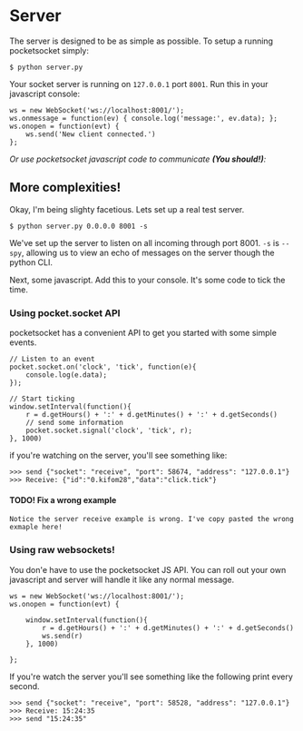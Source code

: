 # Server

The server is designed to be as simple as possible. To setup a running 
pocketsocket simply:


    $ python server.py


Your socket server is running on `127.0.0.1` port `8001`. Run this in
your javascript console:


    ws = new WebSocket('ws://localhost:8001/');
    ws.onmessage = function(ev) { console.log('message:', ev.data); };
    ws.onopen = function(evt) {
        ws.send('New client connected.')
    };

*Or use pocketsocket javascript code to communicate **(You should!)**:*


## More complexities!

Okay, I'm being slighty facetious. Lets set up a real test server.


    $ python server.py 0.0.0.0 8001 -s


We've set up the server to listen on all incoming through port 8001. `-s` 
is `--spy`, allowing us to view an echo of messages on the server though 
the python CLI.

Next, some javascript. Add this to your console. It's some code to tick the time.


### Using pocket.socket API

pocketsocket has a convenient API to get you started with some simple events.

    // Listen to an event
    pocket.socket.on('clock', 'tick', function(e){
        console.log(e.data);
    });

    // Start ticking
    window.setInterval(function(){
        r = d.getHours() + ':' + d.getMinutes() + ':' + d.getSeconds()
        // send some information
        pocket.socket.signal('clock', 'tick', r);
    }, 1000)

if you're watching on the server, you'll see something like:

    >>> send {"socket": "receive", "port": 58674, "address": "127.0.0.1"}
    >>> Receive: {"id":"0.kifom28","data":"click.tick"}


#### TODO! Fix a wrong example
    
    Notice the server receive example is wrong. I've copy pasted the wrong exmaple here!


### Using raw websockets!


You don'e have to use the pocketsocket JS API. You can roll out your own 
javascript and server will handle it like any normal message.


    ws = new WebSocket('ws://localhost:8001/');
    ws.onopen = function(evt) {
        
        window.setInterval(function(){
            r = d.getHours() + ':' + d.getMinutes() + ':' + d.getSeconds()
            ws.send(r)
        }, 1000)

    };


If you're watch the server you'll see something like the following print every
second.


    >>> send {"socket": "receive", "port": 58528, "address": "127.0.0.1"}
    >>> Receive: 15:24:35
    >>> send "15:24:35"


